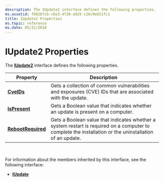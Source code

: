 ```yaml
---
description: The IUpdate2 interface defines the following properties.
ms.assetid: f08267cb-cbe3-4f26-a925-c26c9eb51fc1
title: IUpdate2 Properties
ms.topic: reference
ms.date: 05/31/2018
---
```


# IUpdate2 Properties

The [**IUpdate2**](/windows/desktop/api/Wuapi/nn-wuapi-iupdate2) interface defines the following properties.



| Property                                          | Description                                                                                                                                             |
|---------------------------------------------------|---------------------------------------------------------------------------------------------------------------------------------------------------------|
| [**CveIDs**](/windows/desktop/api/Wuapi/nf-wuapi-iupdate2-get_cveids)                 | Gets a collection of common vulnerabilities and exposures (CVE) IDs that are associated with the update.                                                |
| [**IsPresent**](/windows/desktop/api/Wuapi/nf-wuapi-iupdate2-get_ispresent)           | Gets a Boolean value that indicates whether an update is present on a computer.                                                                         |
| [**RebootRequired**](/windows/desktop/api/Wuapi/nf-wuapi-iupdate2-get_rebootrequired) | Gets a Boolean value that indicates whether a system restart is required on a computer to complete the installation or the uninstallation of an update. |



 

For information about the members inherited by this interface, see the following interface:

-   [**IUpdate**](/windows/desktop/api/Wuapi/nn-wuapi-iupdate)

 

 



